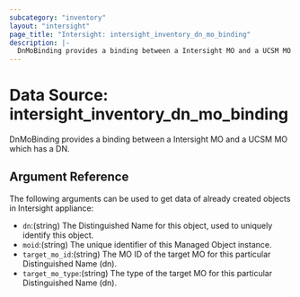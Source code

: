 ```yaml
---
subcategory: "inventory"
layout: "intersight"
page_title: "Intersight: intersight_inventory_dn_mo_binding"
description: |-
  DnMoBinding provides a binding between a Intersight MO and a UCSM MO which has a DN.
---
```


# Data Source: intersight_inventory_dn_mo_binding
DnMoBinding provides a binding between a Intersight MO and a UCSM MO which has a DN.
## Argument Reference
The following arguments can be used to get data of already created objects in Intersight appliance:
* `dn`:(string) The Distinguished Name for this object, used to uniquely identify this object. 
* `moid`:(string) The unique identifier of this Managed Object instance. 
* `target_mo_id`:(string) The MO ID of the target MO for this particular Distinguished Name (dn). 
* `target_mo_type`:(string) The type of the target MO for this particular Distinguished Name (dn). 
